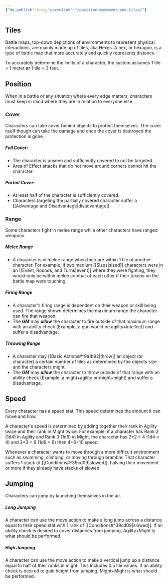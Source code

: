 ```yaml
---
{"dg-publish":true,"permalink":"/position-movement-and-tiles/"}
---
```


## Tiles
Battle maps, top-down depictions of environments to represent physical interactions, are mainly made up of tiles, aka Hexes. A hex, or hexagon, is a type of battle map that more accurately and quickly represents distance.

To accurately determine the limits of a character, the system assumes 
1 tile = 1 meter  ***or***  1 tile = 3 feet.

## Position
When in a battle or any situation where every edge matters, characters must keep in mind where they are in relation to everyone else.

### Cover
Characters can take cover behind objects to protect themselves. The cover itself though can take the damage and once the cover is destroyed the protection is gone.
##### Full Cover:
- The character is unseen and sufficiently covered to not be targeted.
- Area of Effect attacks that do not move around corners cannot hit the character.
##### Partial Cover:
- At least half of the character is sufficiently covered.
- Characters targeting the partially covered character suffer a [[Advantage and Disadvantage\|disadvantage]].

### Range
Some characters fight in melee range while other characters have ranged weapons.
##### Melee Range
- A character is in melee range when their are within 1 tile of another character. For example, if two medium [[Sizes\|sized]] characters were in an [[Event, Rounds, and Turns\|event]] where they were fighting, they would only be within melee combat of each other if their tokens on the battle map were touching.
##### Firing Range
- A character's firing range is dependent on their weapon or skill being used. The range shown determines the maximum range the character can fire that weapon.
- The ***GM*** may ***allow*** the character to fire outside of that maximum range with an ability check (Example, a gun would be agility+intellect) and suffer a disadvantage.
##### Throwing Range
- A character may [[Basic Actions#^9a1b92\|throw]] an object (or character) a certain number of tiles as determined by the objects size and the characters might.
- The ***GM*** may ***allow*** the character to throw outside of that range with an ability check (Example, a might+agility or might+might) and suffer a disadvantage.

## Speed
Every character has a speed stat. This speed determines the amount it can move and how.

A character's speed is determined by adding together their rank in Agility twice and their rank in Might twice. For example, if a character has Rank 2 (1d4) in Agility and Rank 3 (1d6) in Might, the character has 2+2 = 4 (1d4 = 4) and 3+3 = 6 (1d6 = 6) then 4+6=10 speed.

Whenever a character wants to move through a more difficult environment such as swimming, climbing, or moving through bramble. That character suffers 1 stack of [[Conditions#^39cd09\|slowed]], halving their movement or more if they already have stacks of slowed.

## Jumping
Characters can jump by launching themselves in the air. 
##### Long Jumping
A character can use the move action to make a long jump across a distance equal to their speed stat with 1 rank of [[Conditions#^39cd09\|slowed]]. If an ability check is desired to cover distances from jumping, Agility+Might is what should be performed.
##### High Jumping
A character can use the move action to make a vertical jump up a distance equal to half of their ranks in might. This Includes 0.5 tile values. If an ability check is desired to gain height from jumping, Might+Might is what should be performed.